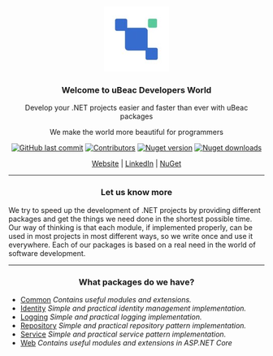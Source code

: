<div align="center">
  
  <!-- Header | Start -->
  <img src="./ubeac-logo.jpg" title="uBeac Logo">
  <h3>Welcome to uBeac Developers World</h3>
  <p>Develop your .NET projects easier and faster than ever with uBeac packages</p>
  <p>We make the world more beautiful for programmers</p>
  
  [![GitHub last commit](https://img.shields.io/github/last-commit/ubeac/ubeac-api?color=594ae2&style=flat-square&logo=github)](https://github.com/ubeac/ubeac-api)
  [![Contributors](https://img.shields.io/github/contributors/ubeac/ubeac-api?color=594ae2&style=flat-square&logo=github)](https://github.com/ubeac/ubeac-api/graphs/contributors)
  [![Nuget version](https://img.shields.io/nuget/v/uBeac.Common?color=ff4081&label=nuget%20version&logo=nuget&style=flat-square)](https://www.nuget.org/packages/uBeac.Common/)
  [![Nuget downloads](https://img.shields.io/nuget/dt/uBeac.Common?color=ff4081&label=nuget%20downloads&logo=nuget&style=flat-square)](https://www.nuget.org/packages/uBeac.Common/)
  
  [Website](https://www.ubeac.io) | [LinkedIn](https://www.linkedin.com/company/ubeac) | [NuGet](https://www.nuget.org/profiles/ubeac.io)
  
  <hr>
  <!-- Header | End -->
  
  <!-- About us | Start -->
  <h3>Let us know more</h3>
  <div align="left">
    We try to speed up the development of .NET projects by providing different packages and get the things we need done in the shortest possible time.
    Our way of thinking is that each module, if implemented properly, can be used in most projects in most different ways, so we write once and use it everywhere.
    Each of our packages is based on a real need in the world of software development.
  </div>
  <hr>
  <!-- About us | End --
  
  <!-- Packages | Start -->
  <h3>What packages do we have?</h3>
  <div align="left">    
    
   - [Common](/src/Common)
    *Contains useful modules and extensions.*
   - [Identity](/src/Identity)
    *Simple and practical identity management implementation.*
   - [Logging](/src/Logging)
    *Simple and practical logging implementation.*
   - [Repository](/src/Repository)
    *Simple and practical repository pattern implementation.*
   - [Service](/src/Service)
    *Simple and practical service pattern implementation.*
   - [Web](/src/Web)
    *Contains useful modules and extensions in ASP.NET Core*
    
  </div>
  <!-- Packages | End -->
  
</div> 
